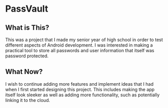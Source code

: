 # PassVault

## What is This?
This was a project that I made my senior year of high school in order to test different aspects of
Android development. I was interested in making a practical tool to store all passwords and user
information that itself was password protected. 

## What Now?
I wish to continue adding more features and implement ideas that I had when I first started designing
this project. This includes making the app itself look sleeker as well as adding more functionality, such
as potentially linking it to the cloud.
